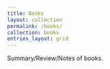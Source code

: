 ```yaml
---
title: Books
layout: collection
permalink: /books/
collection: books
entries_layout: grid
---
```


Summary/Review/Notes of books.
